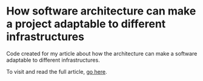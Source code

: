 # How software architecture can make a project adaptable to different infrastructures
Code created for my article about how the architecture can make a software adaptable to different infrastructures.

To visit and read the full article, [go here](https://medium.com/@hiviniciusbs/how-software-architecture-can-make-a-project-adaptable-to-different-infrastructures-683bfb768cca).